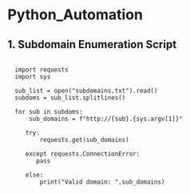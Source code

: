 # Python_Automation

## 1. Subdomain Enumeration Script

```

  import requests 
  import sys 

  sub_list = open("subdomains.txt").read() 
  subdoms = sub_list.splitlines()

  for sub in subdoms:
      sub_domains = f"http://{sub}.{sys.argv[1]}" 

     try:
         requests.get(sub_domains)
    
     except requests.ConnectionError: 
        pass
    
     else:
         print("Valid domain: ",sub_domains) 

```

